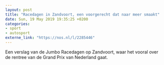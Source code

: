 ```yaml
---
layout: post
title: "Racedagen in Zandvoort, een voorgerecht dat naar meer smaakt"
date: Sun, 19 May 2019 19:35:25 +0200
categories: 
- sport 
- autosport 
externe_link: "https://nos.nl/l/2285446"
---
```


Een verslag van de Jumbo Racedagen op Zandvoort, waar het vooral over de rentree van de Grand Prix van Nederland gaat.
